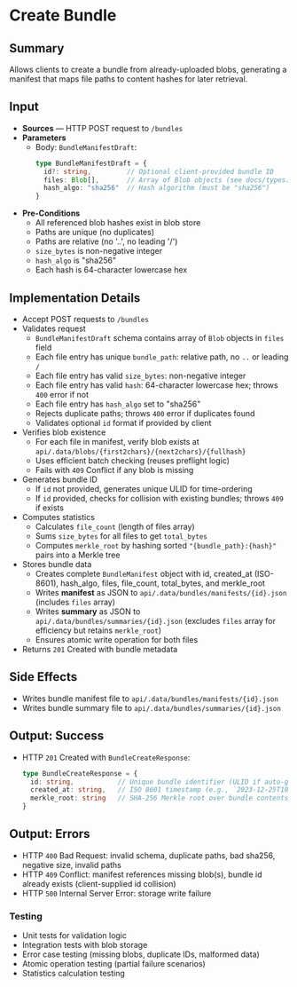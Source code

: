# Create Bundle

## Summary

Allows clients to create a bundle from already-uploaded blobs, generating a manifest that maps file paths to content hashes for later retrieval.

## Input

- **Sources** — HTTP POST request to `/bundles`
- **Parameters**
  - Body: `BundleManifestDraft`:
    ```typescript
    type BundleManifestDraft = {
      id?: string,         // Optional client-provided bundle ID
      files: Blob[],       // Array of Blob objects (see docs/types.md)
      hash_algo: "sha256"  // Hash algorithm (must be "sha256")
    }
    ```
- **Pre-Conditions**
  - All referenced blob hashes exist in blob store
  - Paths are unique (no duplicates)
  - Paths are relative (no '..', no leading '/')
  - `size_bytes` is non-negative integer
  - `hash_algo` is "sha256"
  - Each hash is 64-character lowercase hex

## Implementation Details

- Accept POST requests to `/bundles`
- Validates request
  - `BundleManifestDraft` schema contains array of `Blob` objects in `files` field
  - Each file entry has unique `bundle_path`: relative path, no `..` or leading `/`
  - Each file entry has valid `size_bytes`: non-negative integer
  - Each file entry has valid `hash`: 64-character lowercase hex; throws `400` error if not
  - Each file entry has `hash_algo` set to "sha256"
  - Rejects duplicate paths; throws `400` error if duplicates found
  - Validates optional `id` format if provided by client
- Verifies blob existence
  - For each file in manifest, verify blob exists at `api/.data/blobs/{first2chars}/{next2chars}/{fullhash}`
  - Uses efficient batch checking (reuses preflight logic)
  - Fails with `409` Conflict if any blob is missing
- Generates bundle ID
  - If `id` not provided, generates unique ULID for time-ordering
  - If `id` provided, checks for collision with existing bundles; throws `409` if exists
- Computes statistics
  - Calculates `file_count` (length of files array)
  - Sums `size_bytes` for all files to get `total_bytes`
  - Computes `merkle_root` by hashing sorted `"{bundle_path}:{hash}"` pairs into a Merkle tree
- Stores bundle data
  - Creates complete `BundleManifest` object with id, created_at (ISO-8601), hash_algo, files, file_count, total_bytes, and merkle_root
  - Writes **manifest** as JSON to `api/.data/bundles/manifests/{id}.json` (includes `files` array)
  - Writes **summary** as JSON to `api/.data/bundles/summaries/{id}.json` (excludes `files` array for efficiency but retains `merkle_root`)
  - Ensures atomic write operation for both files
- Returns `201` Created with bundle metadata

## Side Effects

- Writes bundle manifest file to `api/.data/bundles/manifests/{id}.json`
- Writes bundle summary file to `api/.data/bundles/summaries/{id}.json`

## Output: Success

- HTTP `201` Created with `BundleCreateResponse`:
  ```typescript
  type BundleCreateResponse = {
    id: string,           // Unique bundle identifier (ULID if auto-generated)
    created_at: string,   // ISO 8601 timestamp (e.g., `2023-12-25T10:30:00Z`)
    merkle_root: string   // SHA-256 Merkle root over bundle contents
  }
  ```

## Output: Errors

- HTTP `400` Bad Request: invalid schema, duplicate paths, bad sha256, negative size, invalid paths
- HTTP `409` Conflict: manifest references missing blob(s), bundle id already exists (client-supplied id collision)
- HTTP `500` Internal Server Error: storage write failure

### Testing
- Unit tests for validation logic
- Integration tests with blob storage
- Error case testing (missing blobs, duplicate IDs, malformed data)
- Atomic operation testing (partial failure scenarios)
- Statistics calculation testing
